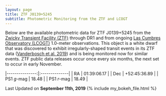 ```yaml
---
layout: page
title: ZTF J0139+5245 
subtitle: Photometric Monitoring from the ZTF and LCOGT
---
```


Below are the available photometric data for ZTF J0139+5245 from the [Zwicky Transient Facility (ZTF)](https://www.ztf.caltech.edu/) through DR1 and from ongoing [Las Cumbres Observatory (LCOGT)](https://lco.global/) 1.0-meter observations.  This object is a white dwarf that was discovered to exhibit irregularly-shaped transit events in its ZTF data ([Vanderbosch et al. 2019](https://ui.adsabs.harvard.edu/abs/2019arXiv190809839V/abstract)) and is being monitored now for similar events. ZTF public data releases occur once every six months, the next set to occur in early November.


|---------------:|:--------------|
| RA             |  01:39:06.17  |
| Dec            | +52:45:36.89  |
| PS1 *g*-mag    |  18.48        |
| PS1 *r*-mag    |  18.49        |

Last Updated on **September 11th, 2019**
{% include my_bokeh_file.html %}
